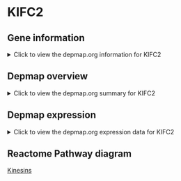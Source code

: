 <h1>KIFC2</h1>

<h2>Gene information</h2>
<details>
  <summary>Click to view the depmap.org information for KIFC2</summary>
  <iframe src="https://depmap.org/portal/gene/KIFC2?tab=about" style="border:none;width:100%;height:800px"></iframe>
</details>

<h2>Depmap overview</h2>
<details>
  <summary>Click to view the depmap.org summary for KIFC2</summary>
  <iframe src="https://depmap.org/portal/gene/KIFC2?tab=overview" style="border:none;width:100%;height:800px"></iframe>
</details>

<h2>Depmap expression</h2>
<details>
  <summary>Click to view the depmap.org expression data for KIFC2</summary>
  <iframe src="https://depmap.org/portal/gene/KIFC2?tab=characterization" style="border:none;width:100%;height:800px"></iframe>
</details>



<h2>Reactome Pathway diagram</h2>
<a href="https://reactome.org/PathwayBrowser/#/R-HSA-983189" target="_BLANK">Kinesins</a>



